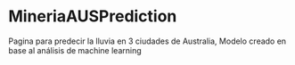 # MineriaAUSPrediction
Pagina para predecir la lluvia en 3 ciudades de Australia, Modelo creado en base al análisis de machine learning 
